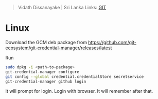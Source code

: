 > Vidath Dissanayake | Sri Lanka
> Links: [GIT](GIT.md)

# Linux

Download the GCM deb package from https://github.com/git-ecosystem/git-credential-manager/releases/latest

Run 
```bash
sudo dpkg -i <path-to-package>
git-credential-manager configure
git config --global credential.credentialStore secretservice
git-credential-manager github login
```
It will prompt for login. Login with browser. It will remember after that.